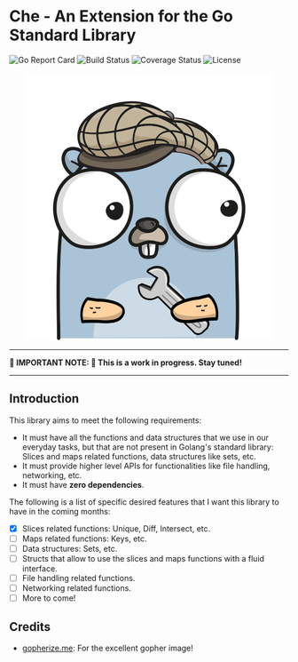 # Che - An Extension for the Go Standard Library

![Go Report Card](https://goreportcard.com/badge/github.com/comfortablynumb/che)
![Build Status](https://github.com/comfortablynumb/che/actions/workflows/build.yml/badge.svg)
![Coverage Status](https://coveralls.io/repos/github/comfortablynumb/che/badge.svg?branch=main)
![License](https://img.shields.io/github/license/comfortablynumb/che)

<p align="center">
  <img alt="Che!" width="450" height="482" src="https://github.com/comfortablynumb/che/raw/main/docs/images/gopher.png" />
</p>

---

**:construction_worker: IMPORTANT NOTE: :construction_worker: This is a work in progress. Stay tuned!**

---

## Introduction

This library aims to meet the following requirements:

* It must have all the functions and data structures that we use in our everyday tasks, but that are not present in Golang's standard library: Slices and maps related functions, data structures like sets, etc.
* It must provide higher level APIs for functionalities like file handling, networking, etc.
* It must have **zero dependencies**.

The following is a list of specific desired features that I want this library to have in the coming months:

- [x] Slices related functions: Unique, Diff, Intersect, etc.
- [ ] Maps related functions: Keys, etc.
- [ ] Data structures: Sets, etc.
- [ ] Structs that allow to use the slices and maps functions with a fluid interface.
- [ ] File handling related functions.
- [ ] Networking related functions.
- [ ] More to come!

## Credits

* [gopherize.me](https://gopherize.me/): For the excellent gopher image!